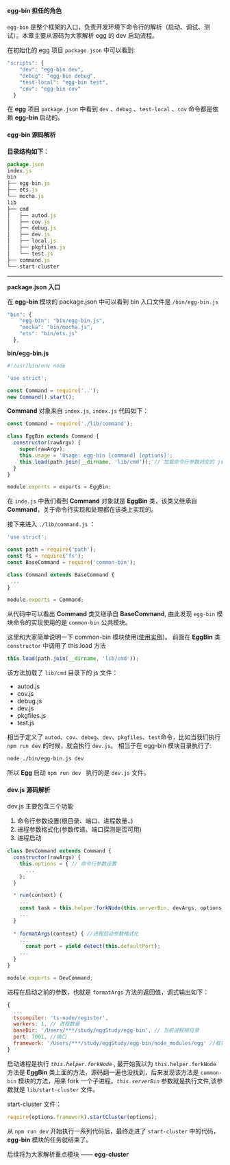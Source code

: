 

#### egg-bin 担任的角色
`egg-bin` 是整个框架的入口，负责开发环境下命令行的解析（启动、调试、测试）。本章主要从源码为大家解析 egg 的 dev 启动流程。

在初始化的 egg 项目 `package.json` 中可以看到:
```js
"scripts": {  
    "dev": "egg-bin dev",
    "debug": "egg-bin debug",
    "test-local": "egg-bin test",
    "cov": "egg-bin cov"
  }
```
在 **egg** 项目 `package.json` 中看到 `dev` 、`debug` 、`test-local` 、`cov` 命令都是依赖 **egg-bin** 启动的。
#### egg-bin 源码解析
**目录结构如下**：
```js
package.json
index.js
bin
├── egg-bin.js
├── ets.js
└── mocha.js
lib
├── cmd
│   ├── autod.js
│   ├── cov.js
│   ├── debug.js
│   ├── dev.js
│   ├── local.js
│   ├── pkgfiles.js
│   └── test.js
├── command.js
└── start-cluster
```
****
**package.json 入口**

在 **egg-bin** 模块的 package.json 中可以看到 bin 入口文件是 `/bin/egg-bin.js`
```js
"bin": {
    "egg-bin": "bin/egg-bin.js",
    "mocha": "bin/mocha.js",
    "ets": "bin/ets.js"
  },
```

**bin/egg-bin.js**
```js
#!/usr/bin/env node

'use strict';

const Command = require('..');
new Command().start();
```
**Command** 对象来自 `index.js`, `index.js` 代码如下：
```js
const Command = require('./lib/command');

class EggBin extends Command {
  constructor(rawArgv) {
    super(rawArgv);
    this.usage = 'Usage: egg-bin [command] [options]';
    this.load(path.join(__dirname, 'lib/cmd')); // 加载命令行参数对应的 js 文件
  }
}

module.exports = exports = EggBin;
```
在 `inde.js` 中我们看到 **Command** 对象就是 **EggBin** 类，该类又继承自 **Command**，关于命令行实现和处理都在该类上实现的。

接下来进入 `./lib/command.js` ：
```js
'use strict';

const path = require('path');
const fs = require('fs');
const BaseCommand = require('common-bin');

class Command extends BaseCommand {
 ...
}

module.exports = Command;
```
从代码中可以看出 **Command** 类又继承自 **BaseCommand**, 由此发现 `egg-bin` 模块命令的实现使用的是 `common-bin` 公共模块。

这里和大家简单说明一下 common-bin 模块使用([使用实例](https://github.com/zhoujingang/npmTest/tree/master/common-bin))。
前面在 **EggBin** 类 `constructor` 中调用了 this.load 方法
```js
this.load(path.join(__dirname, 'lib/cmd'));
```
该方法加载了 `lib/cmd` 目录下的 js 文件：
* autod.js
* cov.js
* debug.js
* dev.js
* pkgfiles.js
* test.js  

相当于定义了 `autod`、`cov`、`debug`、`dev`、`pkgfiles`、`test`命令，比如当我们执行 `npm run dev` 的时候，就会执行 `dev.js`。
相当于在 egg-bin 模块目录执行了:
```sh
node ./bin/egg-bin.js dev
```
所以 **Egg** 启动 `npm run dev ` 执行的是 `dev.js` 文件。

#### dev.js 源码解析
dev.js 主要包含三个功能
1. 命令行参数设置(根目录、端口、进程数量..)
2. 进程参数格式化(参数传递、端口探测是否可用)
3. 进程启动
```js
class DevCommand extends Command {
  constructor(rawArgv) {
    this.options = { // 命令行参数设置
      ...
    };
  }

  * run(context) {
    ...
    const task = this.helper.forkNode(this.serverBin, devArgs, options);  // 进程启动
    ...
  }
  
  * formatArgs(context) { //进程启动参数格式化
    ...
      const port = yield detect(this.defaultPort);
    ...
  }
}

module.exports = DevCommand;

``` 
进程在启动之前的参数，也就是 `formatArgs` 方法的返回值，调式输出如下：
```js
{
  ...
  tscompiler: 'ts-node/register',
  workers: 1, // 进程数量
  baseDir: '/Users/***/study/eggStudy/egg-bin', // 当前进程根目录
  port: 7001, //端口
  framework: '/Users/***/study/eggStudy/egg-bin/node_modules/egg' //框架目录
} 
```

启动进程是执行 *`this.helper.forkNode`* , 最开始我以为 `this.helper.forkNode` 方法是 **EggBin** 类上面的方法，源码翻一遍也没找到，后来发现该方法是 `common-bin` 模块的方法，用来 fork 一个子进程。*`this.serverBin`* 参数就是执行文件,该参数就是 `lib/start-cluster` 文件。

start-cluster 文件：
```js
require(options.framework).startCluster(options);
```
从 `npm run dev` 开始执行一系列代码后，最终走进了 `start-cluster` 中的代码， **egg-bin** 模块的任务就结束了。

后续将为大家解析重点模块 —— **egg-cluster**